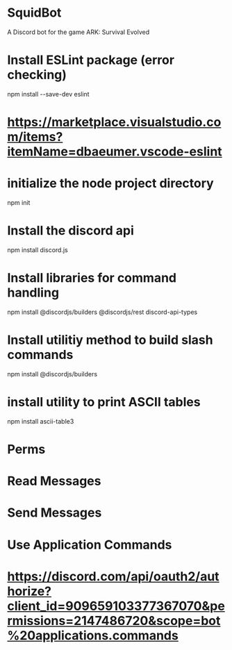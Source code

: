 # SquidBot
A Discord bot for the game ARK: Survival Evolved

# Install ESLint package (error checking)
npm install --save-dev eslint
# https://marketplace.visualstudio.com/items?itemName=dbaeumer.vscode-eslint

# initialize the node project directory
npm init

# Install the discord api
npm install discord.js

# Install libraries for command handling
npm install @discordjs/builders @discordjs/rest discord-api-types

# Install utilitiy method to build slash commands
npm install @discordjs/builders

# install utility to print ASCII tables
npm install ascii-table3

# Perms
# Read Messages
# Send Messages
# Use Application Commands
# https://discord.com/api/oauth2/authorize?client_id=909659103377367070&permissions=2147486720&scope=bot%20applications.commands